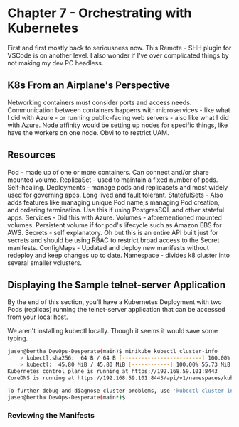 # Chapter 7 - Orchestrating with Kubernetes

First and first mostly back to seriousness now. This Remote - SHH plugin for VSCode is on another level. I also wonder if I've over complicated things by not making my dev PC headless. 

## K8s From an Airplane's Perspective

Networking containers must consider ports and access needs. Communication between containers happens with microservices - like what I did with Azure - or running public-facing web servers - also like what I did with Azure. Node affinity would be setting up nodes for specific things, like have the workers on one node. Obvi to to restrict UAM.

## Resources

Pod - made up of one or more containers. Can connect and/or share mounted volume.
ReplicaSet - used to maintain a fixed number of pods. Self-healing.
Deployments - manage pods and replicasets and most widely used for governing apps. Long lived and fault tolerant. 
StatefulSets - Also adds features like managing unique Pod name,s managing Pod creation, and ordering termination. Use this if using PostgresSQL and other stateful apps.
Services - Did this with Azure.
Volumes - aforementioned mounted volumes. Persistent volume if for pod's lifecycle such as Amazon EBS for AWS. 
Secrets - self explanatory. Oh but this is an entire API built just for secrets and should be using RBAC to restrict broad access to the Secret manifests. 
ConfigMaps - Updated and deploy new manifests without redeploy and keep changes up to date.
Namespace - divides k8 cluster into several smaller vclusters. 

## Displaying the Sample telnet-server Application

By the end of this section, you’ll have a Kubernetes Deployment with two Pods (replicas) running the telnet-server application that can be accessed from your local host.

We aren't installing kubectl locally. Though it seems it would save some typing. 


```bash
jasen@bertha DevOps-Desperate(main)$ minikube kubectl cluster-info
    > kubectl.sha256:  64 B / 64 B [-------------------------] 100.00% ? p/s 0s
    > kubectl:  45.80 MiB / 45.80 MiB [------------] 100.00% 55.73 MiB p/s 1.0s
Kubernetes control plane is running at https://192.168.59.101:8443
CoreDNS is running at https://192.168.59.101:8443/api/v1/namespaces/kube-system/services/kube-dns:dns/proxy

To further debug and diagnose cluster problems, use 'kubectl cluster-info dump'.
jasen@bertha DevOps-Desperate(main*)$ 
```

### Reviewing the Manifests